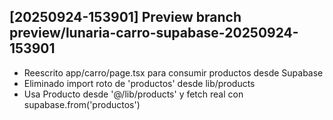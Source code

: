## [20250924-153901] Preview branch preview/lunaria-carro-supabase-20250924-153901

- Reescrito app/carro/page.tsx para consumir productos desde Supabase
- Eliminado import roto de 'productos' desde lib/products
- Usa Producto desde '@/lib/products' y fetch real con supabase.from('productos')


